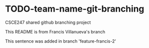 # TODO-team-name-git-branching
CSCE247 shared github branching project

This README is from Francis Villanueva's branch

This sentence was added in branch 'feature-francis-2'
